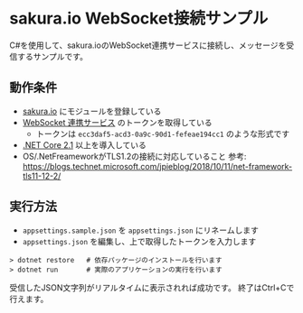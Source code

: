 # sakura.io WebSocket接続サンプル

C#を使用して、sakura.ioのWebSocket連携サービスに接続し、メッセージを受信するサンプルです。


## 動作条件

- [sakura.io](https://sakura.io/) にモジュールを登録している
- [WebSocket 連携サービス](https://sakura.io/docs/pages/spec/platform/data-integration/websocket.html) のトークンを取得している
  - トークンは `ecc3daf5-acd3-0a9c-90d1-fefeae194cc1` のような形式です
- [.NET Core 2.1](https://www.microsoft.com/net/download) 以上を導入している
- OS/.NetFreameworkがTLS1.2の接続に対応していること 参考: https://blogs.technet.microsoft.com/jpieblog/2018/10/11/net-framework-tls11-12-2/

## 実行方法


- `appsettings.sample.json` を `appsettings.json` にリネームします
- `appsettings.json` を編集し、上で取得したトークンを入力します

```
> dotnet restore   # 依存パッケージのインストールを行います
> dotnet run       # 実際のアプリケーションの実行を行います
```

受信したJSON文字列がリアルタイムに表示されれば成功です。
終了はCtrl+Cで行えます。
